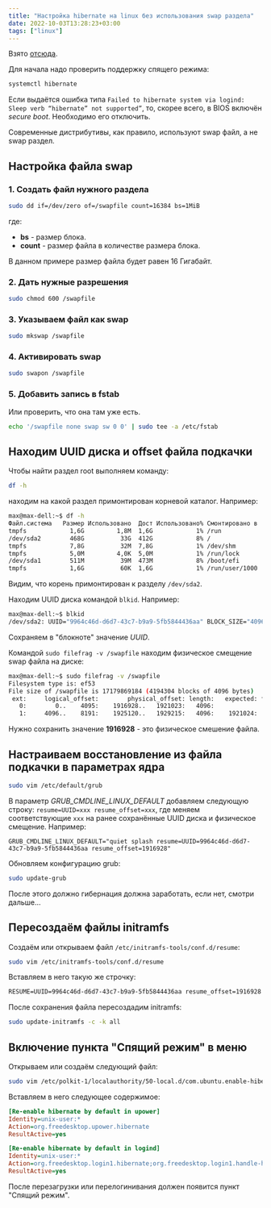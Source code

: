 ```yaml
---
title: "Настройка hibernate на linux без использования swap раздела"
date: 2022-10-03T13:28:23+03:00
tags: ["linux"]
---
```


Взято [отсюда](https://ubuntuhandbook.org/index.php/2021/08/enable-hibernate-ubuntu-21-10).

Для начала надо проверить поддержку спящего режима:

```bash
systemctl hibernate
```

Если выдаётся ошибка типа `Failed to hibernate system via logind: Sleep verb “hibernate” not supported”`, то, скорее всего, в BIOS включён *secure boot*. Необходимо его отключить.

Современные дистрибутивы, как правило, используют swap файл, а не swap раздел.

## Настройка файла swap

### 1. Создать файл нужного раздела

```bash
sudo dd if=/dev/zero of=/swapfile count=16384 bs=1MiB
```

где:

- **bs** - размер блока.
- **count** - размер файла в количестве размера блока.

В данном примере размер файла будет равен 16 Гигабайт.

### 2. Дать нужные разрешения

```bash
sudo chmod 600 /swapfile
```

### 3. Указываем файл как swap

```bash
sudo mkswap /swapfile
```

### 4. Активировать swap

```bash
sudo swapon /swapfile
```

### 5. Добавить запись в fstab

Или проверить, что она там уже есть.

```bash
echo '/swapfile none swap sw 0 0' | sudo tee -a /etc/fstab
```

## Находим UUID диска и offset файла подкачки

Чтобы найти раздел root выполняем команду:

```bash
df -h
```

находим на какой раздел примонтирован корневой каталог. Например:

```bash
max@max-dell:~$ df -h
Файл.система   Размер Использовано  Дост Использовано% Cмонтировано в
tmpfs            1,6G         1,8M  1,6G            1% /run
/dev/sda2        468G          33G  412G            8% /
tmpfs            7,8G          32M  7,8G            1% /dev/shm
tmpfs            5,0M         4,0K  5,0M            1% /run/lock
/dev/sda1        511M          39M  473M            8% /boot/efi
tmpfs            1,6G          60K  1,6G            1% /run/user/1000

```

Видим, что корень примонтирован к разделу `/dev/sda2`.

Находим UUID диска командой `blkid`. Например:

```bash
max@max-dell:~$ blkid
/dev/sda2: UUID="9964c46d-d6d7-43c7-b9a9-5fb5844436aa" BLOCK_SIZE="4096" TYPE="ext4" PARTUUID="2ded6755-e0f2-4e2f-94b5-2273fc31f526"

```

Сохраняем в "блокноте" значение *UUID*.

Командой `sudo filefrag -v /swapfile` находим физическое смещение swap файла на диске:

```bash
max@max-dell:~$ sudo filefrag -v /swapfile
Filesystem type is: ef53
File size of /swapfile is 17179869184 (4194304 blocks of 4096 bytes)
 ext:     logical_offset:        physical_offset: length:   expected: flags:
   0:        0..    4095:    1916928..   1921023:   4096:            
   1:     4096..    8191:    1925120..   1929215:   4096:    1921024:

```

Нужно сохранить значение **1916928** - это физическое смешение файла.

## Настраиваем восстановление из файла подкачки в параметрах ядра

```bash
sudo vim /etc/default/grub
```

В параметр *GRUB_CMDLINE_LINUX_DEFAULT* добавляем следующую строку: `resume=UUID=xxx resume_offset=xxx`, где меняем соответствующие `xxx` на ранее сохранённые UUID диска и физическое смещение.
Например:

```grub
GRUB_CMDLINE_LINUX_DEFAULT="quiet splash resume=UUID=9964c46d-d6d7-43c7-b9a9-5fb5844436aa resume_offset=1916928"
```

Обновляем конфигурацию grub:

```bash
sudo update-grub
```

После этого должно гибернация должна заработать, если нет, смотри дальше...

## Пересоздаём файлы initramfs

Создаём или открываем файл `/etc/initramfs-tools/conf.d/resume`:

```bash
sudo vim /etc/initramfs-tools/conf.d/resume
```

Вставляем в него такую же строчку:

```txt
RESUME=UUID=9964c46d-d6d7-43c7-b9a9-5fb5844436aa resume_offset=1916928
```

После сохранения файла пересоздадим initramfs:

```bash
sudo update-initramfs -c -k all
```

## Включение пункта "Спящий режим" в меню

Открываем или создаём следующий файл:

```bash
sudo vim /etc/polkit-1/localauthority/50-local.d/com.ubuntu.enable-hibernate.pkla
```

Вставляем в него следующее содержимое:

```ini
[Re-enable hibernate by default in upower]
Identity=unix-user:*
Action=org.freedesktop.upower.hibernate
ResultActive=yes

[Re-enable hibernate by default in logind]
Identity=unix-user:*
Action=org.freedesktop.login1.hibernate;org.freedesktop.login1.handle-hibernate-key;org.freedesktop.login1;org.freedesktop.login1.hibernate-multiple-sessions;org.freedesktop.login1.hibernate-ignore-inhibit
ResultActive=yes
```

После перезагрузки или перелогинивания должен появится пункт "Спящий режим".
